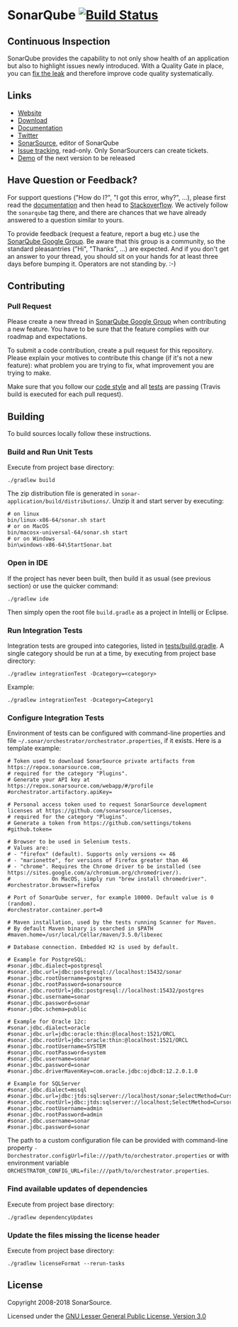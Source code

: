 SonarQube [![Build Status](https://travis-ci.org/SonarSource/sonarqube.svg?branch=master)](https://travis-ci.org/SonarSource/sonarqube)
=========

Continuous Inspection
---------------------
SonarQube provides the capability to not only show health of an application but also to highlight issues newly introduced. With a Quality Gate in place, you can [fix the leak](https://blog.sonarsource.com/water-leak-changes-the-game-for-technical-debt-management) and therefore improve code quality systematically.

Links
-----

* [Website](https://www.sonarqube.org)
* [Download](https://www.sonarqube.org/downloads/)
* [Documentation](https://docs.sonarqube.org)
* [Twitter](https://twitter.com/SonarQube)
* [SonarSource](https://www.sonarsource.com), editor of SonarQube
* [Issue tracking](https://jira.sonarsource.com/browse/SONAR/), read-only. Only SonarSourcers can create tickets.
* [Demo](https://next.sonarqube.com/sonarqube/dashboard?id=org.sonarsource.sonarqube%3Asonarqube) of the next version to be released

Have Question or Feedback?
--------------------------

For support questions ("How do I?", "I got this error, why?", ...), please first read the [documentation](https://docs.sonarqube.org) and then head to [Stackoverflow](http://stackoverflow.com/questions/tagged/sonarqube). We actively follow the `sonarqube` tag there, and there are chances that we have already answered to a question similar to yours. 

To provide feedback (request a feature, report a bug etc.) use the [SonarQube Google Group](https://groups.google.com/forum/#!forum/sonarqube). Be aware that this group is a community, so the standard pleasantries ("Hi", "Thanks", ...) are expected. And if you don't get an answer to your thread, you should sit on your hands for at least three days before bumping it. Operators are not standing by. :-)


Contributing
------------

### Pull Request

Please create a new thread in [SonarQube Google Group](https://groups.google.com/forum/#!forum/sonarqube) when contributing a new feature. You have to be sure that the feature complies with our roadmap and expectations. 

To submit a code contribution, create a pull request for this repository. Please explain your motives to contribute this change (if it's not a new feature): what problem you are trying to fix, what improvement you are trying to make.

Make sure that you follow our [code style](https://github.com/SonarSource/sonar-developer-toolset#code-style) and all [tests](#testing) are passing (Travis build is executed for each pull request).


Building
--------

To build sources locally follow these instructions.

### Build and Run Unit Tests

Execute from project base directory:

    ./gradlew build

The zip distribution file is generated in `sonar-application/build/distributions/`. Unzip it and start server by executing:

    # on linux
    bin/linux-x86-64/sonar.sh start 
    # or on MacOS
    bin/macosx-universal-64/sonar.sh start
    # or on Windows
    bin\windows-x86-64\StartSonar.bat 

### Open in IDE

If the project has never been built, then build it as usual (see previous section) or use the quicker command:

    ./gradlew ide
    
Then simply open the root file `build.gradle` as a project in Intellij or Eclipse.

### Run Integration Tests

Integration tests are grouped into categories, listed in [tests/build.gradle]().
A single category should be run at a time, by executing from project base directory: 

    ./gradlew integrationTest -Dcategory=<category>
    
Example:

    ./gradlew integrationTest -Dcategory=Category1
    
### Configure Integration Tests

Environment of tests can be configured with command-line properties and file `~/.sonar/orchestrator/orchestrator.properties`, if it exists.
Here is a template example:

    # Token used to download SonarSource private artifacts from https://repox.sonarsource.com,
    # required for the category "Plugins".
    # Generate your API key at https://repox.sonarsource.com/webapp/#/profile
    #orchestrator.artifactory.apiKey=

    # Personal access token used to request SonarSource development licenses at https://github.com/sonarsource/licenses,
    # required for the category "Plugins". 
    # Generate a token from https://github.com/settings/tokens
    #github.token=
      
    # Browser to be used in Selenium tests. 
    # Values are:  
    # - "firefox" (default). Supports only versions <= 46
    # - "marionette", for versions of Firefox greater than 46
    # - "chrome". Requires the Chrome driver to be installed (see https://sites.google.com/a/chromium.org/chromedriver/). 
    #             On MacOS, simply run "brew install chromedriver".
    #orchestrator.browser=firefox
    
    # Port of SonarQube server, for example 10000. Default value is 0 (random).
    #orchestrator.container.port=0
    
    # Maven installation, used by the tests running Scanner for Maven.
    # By default Maven binary is searched in $PATH
    #maven.home=/usr/local/Cellar/maven/3.5.0/libexec
    
    # Database connection. Embedded H2 is used by default.
   
    # Example for PostgreSQL:
    #sonar.jdbc.dialect=postgresql
    #sonar.jdbc.url=jdbc:postgresql://localhost:15432/sonar
    #sonar.jdbc.rootUsername=postgres
    #sonar.jdbc.rootPassword=sonarsource
    #sonar.jdbc.rootUrl=jdbc:postgresql://localhost:15432/postgres
    #sonar.jdbc.username=sonar
    #sonar.jdbc.password=sonar    
    #sonar.jdbc.schema=public
    
    # Example for Oracle 12c:
    #sonar.jdbc.dialect=oracle
    #sonar.jdbc.url=jdbc:oracle:thin:@localhost:1521/ORCL
    #sonar.jdbc.rootUrl=jdbc:oracle:thin:@localhost:1521/ORCL
    #sonar.jdbc.rootUsername=SYSTEM
    #sonar.jdbc.rootPassword=system
    #sonar.jdbc.username=sonar
    #sonar.jdbc.password=sonar
    #sonar.jdbc.driverMavenKey=com.oracle.jdbc:ojdbc8:12.2.0.1.0
    
    # Example for SQLServer
    #sonar.jdbc.dialect=mssql
    #sonar.jdbc.url=jdbc:jtds:sqlserver://localhost/sonar;SelectMethod=Cursor
    #sonar.jdbc.rootUrl=jdbc:jtds:sqlserver://localhost;SelectMethod=Cursor
    #sonar.jdbc.rootUsername=admin
    #sonar.jdbc.rootPassword=admin
    #sonar.jdbc.username=sonar
    #sonar.jdbc.password=sonar
    
The path to a custom configuration file can be provided with command-line property `-Dorchestrator.configUrl=file:///path/to/orchestrator.properties` or with
environment variable `ORCHESTRATOR_CONFIG_URL=file:///path/to/orchestrator.properties`.

### Find available updates of dependencies

Execute from project base directory:

    ./gradlew dependencyUpdates

### Update the files missing the license header

Execute from project base directory:

    ./gradlew licenseFormat --rerun-tasks

License
-------

Copyright 2008-2018 SonarSource.

Licensed under the [GNU Lesser General Public License, Version 3.0](https://www.gnu.org/licenses/lgpl.txt)
